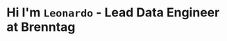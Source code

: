 # Hi I'm `Leonardo` - Lead Data Engineer at Brenntag

<!--
**leonardovida/leonardovida** is a ✨ _special_ ✨ repository because its `README.md` (this file) appears on your GitHub profile.-->
